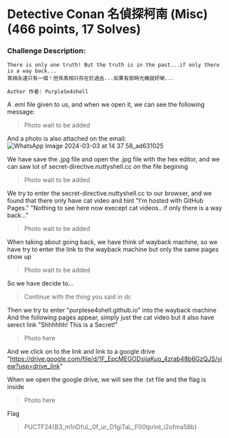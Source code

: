# Detective Conan 名偵探柯南 (Misc) (466 points, 17 Solves)

### Challenge Description:
```
There is only one truth! But the truth is in the past...if only there is a way back...
真相永遠只有一個！但係真相只存在於過去...如果有部時光機就好喇...

Author 作者: PurpleSe4shell
```

A .eml file given to us, and when we open it, we can see the following message:
> Photo wait to be added

And a photo is also attached on the email:
![WhatsApp Image 2024-03-03 at 14 37 58_ad631025](https://github.com/Nessie-explode-4/Writeups-PolyU-x-NuttyShell-Cybersecurity-CTF-2024/assets/68149951/4d6c0827-8b5b-4f14-8f16-123fd6bd6c43)



We have save the .jpg file and open the .jpg file with the hex editor, and we can saw lot of secret-directive.nuttyshell.cc on the file begining
> Photo wait to be added

We try to enter the secret-directive.nuttyshell.cc to our browser, and we found that there only have cat video and hint
"I'm hosted with GitHub Pages."
"Nothing to see here now execept cat videos.. if only there is a way back..."
> Photo wait to be added

When taking about going back, we have think of wayback machine, so we have try to enter the link to the wayback machine
but only the same pages show up
> Photo wait to be added

So we have decide to... 
> Continue with the thing you said in dc

Then we try to enter "purplese4shell.github.io" into the wayback machine
And the following pages appear, simply just the cat video but it also have serect link "Shhhhhh! This is a Secret!"
> Photo here

And we click on to the link and link to a google drive "https://drive.google.com/file/d/1F_EpcMEGODsijaKuo_4zrab48b6GzQJS/view?usp=drive_link"

When we open the google drive, we will see the .txt file and the flag is inside
> Photo here

Flag
> PUCTF24{B3_m1nDfuL_0f_ur_D1giTaL_F00tprint_i2ofma58b}
